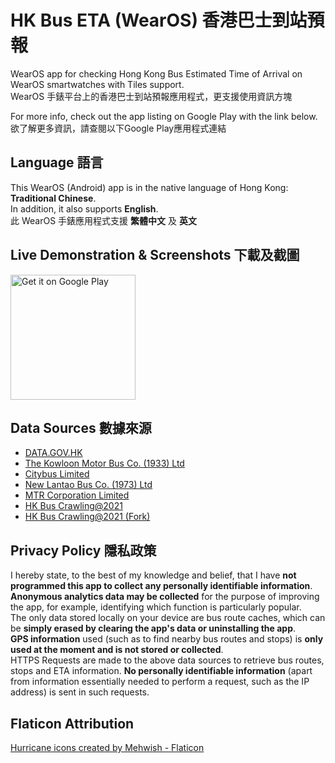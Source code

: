 # HK Bus ETA (WearOS) 香港巴士到站預報
WearOS app for checking Hong Kong Bus Estimated Time of Arrival on WearOS smartwatches with Tiles support.<br>
WearOS 手錶平台上的香港巴士到站預報應用程式，更支援使用資訊方塊

For more info, check out the app listing on Google Play with the link below.<br>
欲了解更多資訊，請查閱以下Google Play應用程式連結

## Language 語言
This WearOS (Android) app is in the native language of Hong Kong: **Traditional Chinese**.<br>
In addition, it also supports **English**.<br>
此 WearOS 手錶應用程式支援 **繁體中文** 及 **英文**

## Live Demonstration & Screenshots 下載及截圖
<a href='https://play.google.com/store/apps/details?id=com.loohp.hkbuseta&utm_source=GitHub-Repo&pcampaignid=pcampaignidMKT-Other-global-all-co-prtnr-py-PartBadge-Mar2515-1'><img alt='Get it on Google Play' src='https://play.google.com/intl/en_us/badges/static/images/badges/en_badge_web_generic.png' width="200"/></a>

## Data Sources 數據來源
- [DATA.GOV.HK](https://data.gov.hk)
- [The Kowloon Motor Bus Co. (1933) Ltd](https://www.kmb.hk)
- [Citybus Limited](https://www.citybus.com.hk)
- [New Lantao Bus Co. (1973) Ltd](https://www.nlb.com.hk/)
- [MTR Corporation Limited](https://www.mtr.com.hk/)
- [HK Bus Crawling@2021](https://github.com/hkbus/hk-bus-crawling)
- [HK Bus Crawling@2021 (Fork)](https://github.com/LOOHP/hk-bus-crawling)

## Privacy Policy 隱私政策
I hereby state, to the best of my knowledge and belief, that I have **not programmed this app to collect any personally identifiable information**.<br>
**Anonymous analytics data may be collected** for the purpose of improving the app, for example, identifying which function is particularly popular.<br>
The only data stored locally on your device are bus route caches, which can be **simply erased by clearing the app's data or uninstalling the app**.<br>
**GPS information** used (such as to find nearby bus routes and stops) is **only used at the moment and is not stored or collected**.<br>
HTTPS Requests are made to the above data sources to retrieve bus routes, stops and ETA information. **No personally identifiable information** (apart from information essentially needed to perform a request, such as the IP address) is sent in such requests.

## Flaticon Attribution
<a href="https://www.flaticon.com/free-icons/hurricane" title="hurricane icons">Hurricane icons created by Mehwish - Flaticon</a>
